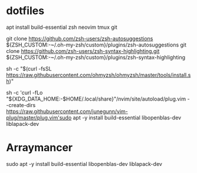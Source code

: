 # dotfiles

apt install build-essential zsh neovim tmux git

git clone https://github.com/zsh-users/zsh-autosuggestions ${ZSH_CUSTOM:-~/.oh-my-zsh/custom}/plugins/zsh-autosuggestions
git clone https://github.com/zsh-users/zsh-syntax-highlighting.git ${ZSH_CUSTOM:-~/.oh-my-zsh/custom}/plugins/zsh-syntax-highlighting

sh -c "$(curl -fsSL https://raw.githubusercontent.com/ohmyzsh/ohmyzsh/master/tools/install.sh)"


sh -c 'curl -fLo "${XDG_DATA_HOME:-$HOME/.local/share}"/nvim/site/autoload/plug.vim --create-dirs \
       https://raw.githubusercontent.com/junegunn/vim-plug/master/plug.vim'sudo apt -y install build-essential libopenblas-dev liblapack-dev


# Arraymancer
sudo apt -y install build-essential libopenblas-dev liblapack-dev
